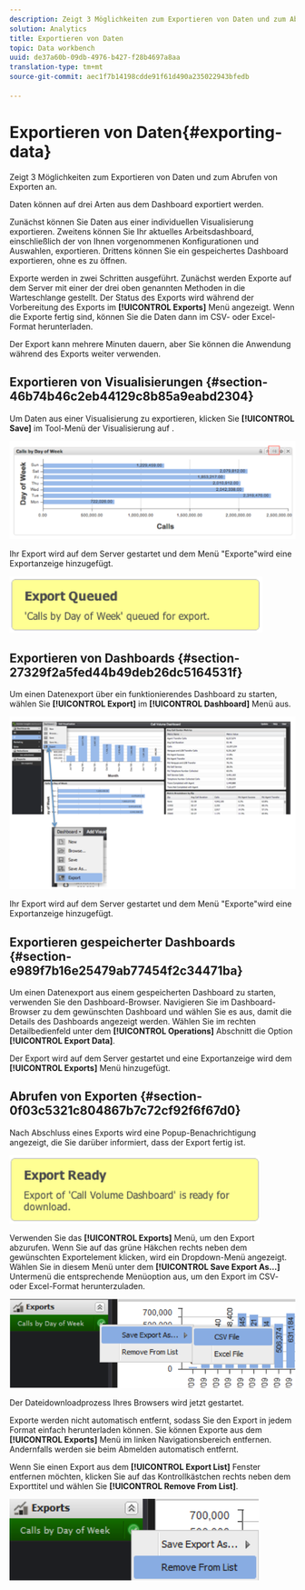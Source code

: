 ```yaml
---
description: Zeigt 3 Möglichkeiten zum Exportieren von Daten und zum Abrufen von Exporten an.
solution: Analytics
title: Exportieren von Daten
topic: Data workbench
uuid: de37a60b-09db-4976-b427-f28b4697a8aa
translation-type: tm+mt
source-git-commit: aec1f7b14198cdde91f61d490a235022943bfedb

---
```



# Exportieren von Daten{#exporting-data}

Zeigt 3 Möglichkeiten zum Exportieren von Daten und zum Abrufen von Exporten an.

Daten können auf drei Arten aus dem Dashboard exportiert werden.

Zunächst können Sie Daten aus einer individuellen Visualisierung exportieren. Zweitens können Sie Ihr aktuelles Arbeitsdashboard, einschließlich der von Ihnen vorgenommenen Konfigurationen und Auswahlen, exportieren. Drittens können Sie ein gespeichertes Dashboard exportieren, ohne es zu öffnen.

Exporte werden in zwei Schritten ausgeführt. Zunächst werden Exporte auf dem Server mit einer der drei oben genannten Methoden in die Warteschlange gestellt. Der Status des Exports wird während der Vorbereitung des Exports im **[!UICONTROL Exports]** Menü angezeigt. Wenn die Exporte fertig sind, können Sie die Daten dann im CSV- oder Excel-Format herunterladen.

Der Export kann mehrere Minuten dauern, aber Sie können die Anwendung während des Exports weiter verwenden.

## Exportieren von Visualisierungen {#section-46b74b46c2eb44129c8b85a9eabd2304}

Um Daten aus einer Visualisierung zu exportieren, klicken Sie **[!UICONTROL Save]** im Tool-Menü der Visualisierung auf .

![](assets/export_visual.png)

Ihr Export wird auf dem Server gestartet und dem Menü &quot;Exporte&quot;wird eine Exportanzeige hinzugefügt.

![](assets/export_queued.png)

## Exportieren von Dashboards {#section-27329f2a5fed44b49deb26dc5164531f}

Um einen Datenexport über ein funktionierendes Dashboard zu starten, wählen Sie **[!UICONTROL Export]** im **[!UICONTROL Dashboard]** Menü aus.

![](assets/export_dashboard.png)

Ihr Export wird auf dem Server gestartet und dem Menü &quot;Exporte&quot;wird eine Exportanzeige hinzugefügt.

## Exportieren gespeicherter Dashboards {#section-e989f7b16e25479ab77454f2c34471ba}

Um einen Datenexport aus einem gespeicherten Dashboard zu starten, verwenden Sie den Dashboard-Browser. Navigieren Sie im Dashboard-Browser zu dem gewünschten Dashboard und wählen Sie es aus, damit die Details des Dashboards angezeigt werden. Wählen Sie im rechten Detailbedienfeld unter dem **[!UICONTROL Operations]** Abschnitt die Option **[!UICONTROL Export Data]**.

Der Export wird auf dem Server gestartet und eine Exportanzeige wird dem **[!UICONTROL Exports]** Menü hinzugefügt.

## Abrufen von Exporten {#section-0f03c5321c804867b7c72cf92f6f67d0}

Nach Abschluss eines Exports wird eine Popup-Benachrichtigung angezeigt, die Sie darüber informiert, dass der Export fertig ist.

![](assets/export_ready.png)

Verwenden Sie das **[!UICONTROL Exports]** Menü, um den Export abzurufen. Wenn Sie auf das grüne Häkchen rechts neben dem gewünschten Exportelement klicken, wird ein Dropdown-Menü angezeigt. Wählen Sie in diesem Menü unter dem **[!UICONTROL Save Export As…]** Untermenü die entsprechende Menüoption aus, um den Export im CSV- oder Excel-Format herunterzuladen.

![](assets/export_save_as.png)

Der Dateidownloadprozess Ihres Browsers wird jetzt gestartet.

Exporte werden nicht automatisch entfernt, sodass Sie den Export in jedem Format einfach herunterladen können. Sie können Exporte aus dem **[!UICONTROL Exports]** Menü im linken Navigationsbereich entfernen. Andernfalls werden sie beim Abmelden automatisch entfernt.

Wenn Sie einen Export aus dem **[!UICONTROL Export List]** Fenster entfernen möchten, klicken Sie auf das Kontrollkästchen rechts neben dem Exporttitel und wählen Sie **[!UICONTROL Remove From List]**.

![](assets/export_remove_from_list.png)

